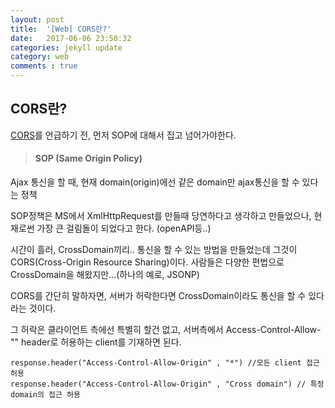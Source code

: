 ```yaml
---
layout: post
title:  '[Web] CORS란?'
date:   2017-06-06 23:50:32
categories: jekyll update
category: web
comments : true
---
```

CORS란?
-----

[CORS](https://www.w3.org/TR/cors/)를 언급하기 전, 먼저 SOP에 대해서 집고 넘어가야한다.

> #### SOP (Same Origin Policy)
 Ajax 통신을 할 때, 현재 domain(origin)에선 같은 domain만 ajax통신을 할 수 있다는 정책

SOP정책은 MS에서 XmlHttpRequest를 만들때 당연하다고 생각하고 만들었으나, 현재로썬 가장 큰 걸림돌이 되었다고 한다. (openAPI등..)


시간이 흘러, CrossDomain끼리.. 통신을 할 수 있는 방법을 만들었는데 그것이 CORS(Cross-Origin Resource Sharing)이다. 사람들은 다양한 편법으로 CrossDomain을 해왔지만...(하나의 예로, JSONP)

CORS를 간단히 말하자면, 서버가 허락한다면 CrossDomain이라도 통신을 할 수 있다 라는 것이다.

그 허락은 클라이언트 측에선 특별히 할건 없고, 서버측에서 Access-Control-Allow-"" header로 허용하는 client를 기재하면 된다.

~~~~
response.header("Access-Control-Allow-Origin" , "*") //모든 client 접근 허용
response.header("Access-Control-Allow-Origin" , "Cross domain") // 특정 domain의 접근 허용
~~~~
